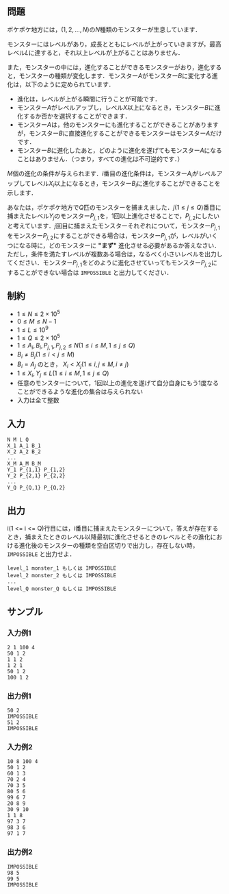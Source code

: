 ## 問題

ポケポケ地方には，$(1,2,...,N)$の$N$種類のモンスターが生息しています．

モンスターにはレベルがあり，成長とともにレベルが上がっていきますが，最高レベル$L$に達すると，それ以上レベルが上がることはありません．

また，モンスターの中には，進化することができるモンスターがおり，進化すると，モンスターの種類が変化します．モンスター$A$がモンスター$B$に変化する進化は，以下のように定められています．

- 進化は，レベルが上がる瞬間に行うことが可能です．
- モンスター$A$がレベルアップし，レベル$X$以上になるとき，モンスター$B$に進化するか否かを選択することができます．
- モンスター$A$は，他のモンスターにも進化することができることがありますが，モンスター$B$に直接進化することができるモンスターはモンスター$A$だけです．
- モンスター$B$に進化したあと，どのように進化を遂げてもモンスター$A$になることはありません．（つまり，すべての進化は不可逆的です．）

$M$個の進化の条件が与えられます．$i$番目の進化条件は，モンスター$A_i$がレベルアップしてレベル$X_i$以上になるとき，モンスター$B_i$に進化することができることを示します．

あなたは，ポケポケ地方で$Q$匹のモンスターを捕まえました．$j(1 \leq j \leq Q)$番目に捕まえたレベル$Y_j$のモンスター$P_{j,1}$を，$1$回以上進化させることで，$P_{j,2}$にしたいと考えています．$j$回目に捕まえたモンスターそれぞれについて，モンスター$P_{j,1}$をモンスター$P_{j,2}$にすることができる場合は，モンスター$P_{j,1}$が，レベルがいくつになる時に，どのモンスターに __"まず"__ 進化させる必要があるか答えなさい．ただし，条件を満たすレベルが複数ある場合は，なるべく小さいレベルを出力してください．モンスター$P_{j,1}$をどのように進化させていってもモンスター$P_{j,2}$にすることができない場合は `IMPOSSIBLE` と出力してください．

## 制約

- $1 \leq N \leq 2 \times 10^5$
- $0 \leq M \leq N - 1$
- $1 \leq L \leq 10^9$
- $1 \leq Q \leq 2 × 10^5$
- $1 \leq A_i, B_i, P_{j,1}, P_{j,2} \leq N (1 \leq i \leq M, 1 \leq j \leq Q)$
- $B_i \neq B_j (1 \leq i < j \leq M)$
- $B_i = A_j$ のとき， $X_i < X_j (1 \leq i, j \leq M, i \neq j)$
- $1 \leq X_i, Y_j \leq L (1 \leq i \leq M, 1 \leq j \leq Q)$
- 任意のモンスターについて，1回以上の進化を遂げて自分自身にもう1度なることができるような進化の集合は与えられない
- 入力は全て整数

## 入力

```
N M L Q
X_1 A_1 B_1
X_2 A_2 B_2
...
X_M A_M B_M
Y_1 P_{1,1} P_{1,2}
Y_2 P_{2,1} P_{2,2}
...
Y_Q P_{Q,1} P_{Q,2}
```

## 出力

i(1 <= i <= Q)行目には，i番目に捕まえたモンスターについて，答えが存在するとき，捕まえたときのレベル以降最初に進化させるときのレベルとその進化における進化後のモンスターの種類を空白区切りで出力し，存在しない時， `IMPOSSIBLE` と出力せよ．

```
level_1 monster_1 もしくは IMPOSSIBLE
level_2 monster_2 もしくは IMPOSSIBLE
...
level_Q monster_Q もしくは IMPOSSIBLE
```

## サンプル

### 入力例1

```
2 1 100 4
50 1 2
1 1 2
1 2 1
50 1 2
100 1 2
```

### 出力例1

```
50 2
IMPOSSIBLE
51 2
IMPOSSIBLE
```

### 入力例2

```
10 8 100 4
50 1 2
60 1 3
70 2 4
70 3 5
80 5 6
99 6 7
20 8 9
30 9 10
1 1 8
97 3 7
98 3 6
97 1 7
```

### 出力例2

```
IMPOSSIBLE
98 5
99 5
IMPOSSIBLE
```